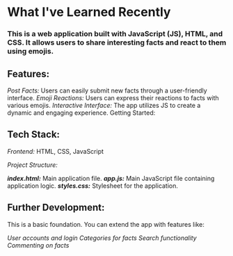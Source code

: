 # What I've Learned Recently

### This is a web application built with JavaScript (JS), HTML, and CSS. It allows users to share interesting facts and react to them using emojis.

## Features:

*Post Facts:* Users can easily submit new facts through a user-friendly interface.
*Emoji Reactions:* Users can express their reactions to facts with various emojis.
*Interactive Interface:* The app utilizes JS to create a dynamic and engaging experience.
Getting Started:


## Tech Stack:

*Frontend:* HTML, CSS, JavaScript

*Project Structure:*

***index.html:*** Main application file.
***app.js:*** Main JavaScript file containing application logic.
***styles.css:*** Stylesheet for the application.

## Further Development:

This is a basic foundation. You can extend the app with features like:

*User accounts and login
Categories for facts
Search functionality
Commenting on facts*